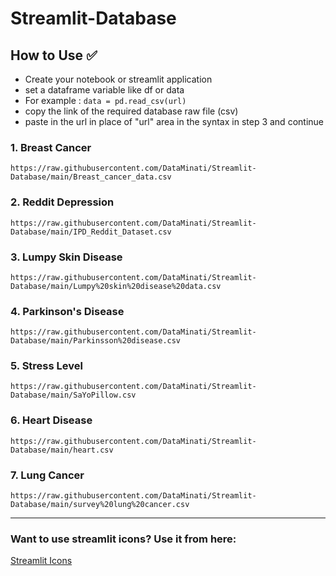 # Streamlit-Database

## How to Use ✅

- Create your notebook or streamlit application
- set a dataframe variable like df or data
- For example : ```data = pd.read_csv(url)```
- copy the link of the required database raw file (csv)
- paste in the url in place of "url" area in the syntax in step 3 and continue 


### 1. Breast Cancer
```
https://raw.githubusercontent.com/DataMinati/Streamlit-Database/main/Breast_cancer_data.csv
``` 

### 2. Reddit Depression 
```
https://raw.githubusercontent.com/DataMinati/Streamlit-Database/main/IPD_Reddit_Dataset.csv
```

### 3. Lumpy Skin Disease 
```
https://raw.githubusercontent.com/DataMinati/Streamlit-Database/main/Lumpy%20skin%20disease%20data.csv
```

### 4. Parkinson's Disease 
```
https://raw.githubusercontent.com/DataMinati/Streamlit-Database/main/Parkinsson%20disease.csv
```

### 5. Stress Level
```
https://raw.githubusercontent.com/DataMinati/Streamlit-Database/main/SaYoPillow.csv
```

### 6. Heart Disease
```
https://raw.githubusercontent.com/DataMinati/Streamlit-Database/main/heart.csv
```

### 7. Lung Cancer
```
https://raw.githubusercontent.com/DataMinati/Streamlit-Database/main/survey%20lung%20cancer.csv
```

<hr>

### Want to use streamlit icons? Use it from here:

[Streamlit Icons](https://raw.githubusercontent.com/omnidan/node-emoji/master/lib/emoji.json)
